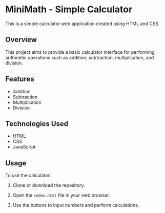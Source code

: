 # MiniMath - Simple Calculator

This is a simple calculator web application created using HTML and CSS.

## Overview

This project aims to provide a basic calculator interface for performing arithmetic operations such as addition, subtraction, multiplication, and division.

## Features

- Addition
- Subtraction
- Multiplication
- Division

## Technologies Used

- HTML
- CSS
- JavaScript

## Usage

To use the calculator:

1. Clone or download the repository.

2. Open the `index.html` file in your web browser.

3. Use the buttons to input numbers and perform calculations.

